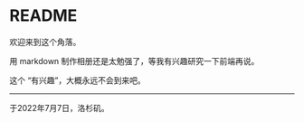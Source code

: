 # README

欢迎来到这个角落。

用 markdown 制作相册还是太勉强了，等我有兴趣研究一下前端再说。

这个 “有兴趣”，大概永远不会到来吧。

------

于2022年7月7日，洛杉矶。
